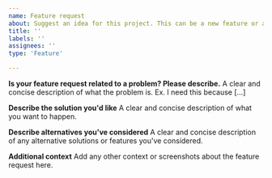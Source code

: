 ```yaml
---
name: Feature request
about: Suggest an idea for this project. This can be a new feature or an improvement.
title: ''
labels: ''
assignees: ''
type: 'Feature'

---
```


**Is your feature request related to a problem? Please describe.**
A clear and concise description of what the problem is. Ex. I need this because [...]

**Describe the solution you'd like**
A clear and concise description of what you want to happen.

**Describe alternatives you've considered**
A clear and concise description of any alternative solutions or features you've considered.

**Additional context**
Add any other context or screenshots about the feature request here.
